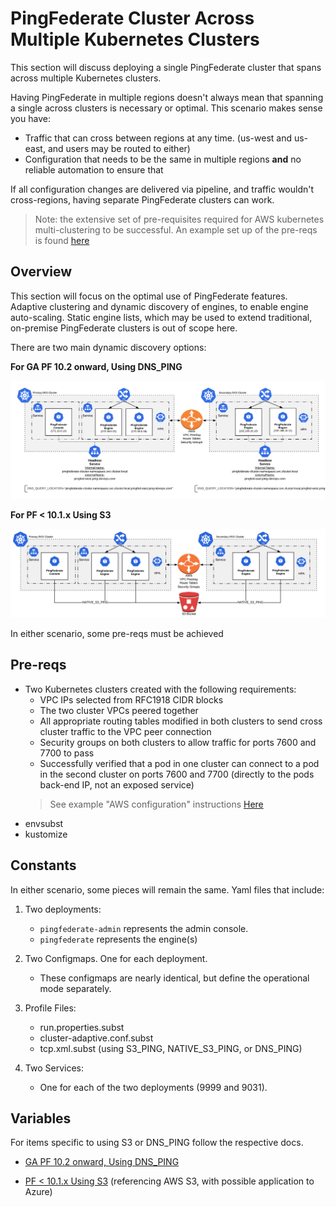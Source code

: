 # PingFederate Cluster Across Multiple Kubernetes Clusters

This section will discuss deploying a single PingFederate cluster that spans across multiple Kubernetes clusters.

Having PingFederate in multiple regions doesn't always mean that spanning a single across clusters is necessary or optimal.
This scenario makes sense you have:
- Traffic that can cross between regions at any time. (us-west and us-east, and users may be routed to either)
- Configuration that needs to be the same in multiple regions **and** no reliable automation to ensure that

If all configuration changes are delivered via pipeline, and traffic wouldn't cross-regions, having separate PingFederate clusters can work.

> Note: the extensive set of pre-requisites required for AWS kubernetes multi-clustering to be successful. An example set up of the pre-reqs is found [here](deployK8s-AWS.md)

## Overview

This section will focus on the optimal use of PingFederate features. Adaptive clustering and dynamic discovery of engines, to enable engine auto-scaling. Static engine lists, which may be used to extend traditional, on-premise PingFederate clusters is out of scope here.

There are two main dynamic discovery options:

**For GA PF 10.2 onward, Using DNS_PING**

  ![PingFederate DNS PING MultiRegion Diagram](../images/pf_dns_ping_overview_diagram.png)

**For PF < 10.1.x Using S3**

  ![PingFederate AWS MultiRegion Deployment Diagram](../images/pf_aws_overview_diagram.png)

In either scenario, some pre-reqs must be achieved

## Pre-reqs
- Two Kubernetes clusters created with the following requirements:
  - VPC IPs selected from RFC1918 CIDR blocks
  - The two cluster VPCs peered together
  - All appropriate routing tables modified in both clusters to send cross cluster traffic to the VPC peer connection
  - Security groups on both clusters to allow traffic for ports 7600 and 7700 to pass
  - Successfully verified that a pod in one cluster can connect to a pod in the second cluster on ports 7600 and 7700 (directly to the pods back-end IP, not an exposed service)
  > See example "AWS configuration" instructions [Here](deployK8s-AWS.md)
- envsubst
- kustomize

## Constants

In either scenario, some pieces will remain the same.
Yaml files that include:

1. Two deployments:
    - `pingfederate-admin` represents the admin console.
    - `pingfederate` represents the engine(s)

1. Two Configmaps. One for each deployment.
    - These configmaps are nearly identical, but define the operational mode separately.

1. Profile Files:
    - run.properties.subst
    - cluster-adaptive.conf.subst
    - tcp.xml.subst (using S3_PING, NATIVE_S3_PING, or DNS_PING)

1. Two Services:
    - One for each of the two deployments (9999 and 9031).

## Variables

For items specific to using S3 or DNS_PING follow the respective docs.

- [GA PF 10.2 onward, Using DNS_PING](deployPFMultiRegionDNS.md)

- [PF < 10.1.x Using S3](deployPFMultiRegionAWS.md) (referencing AWS S3, with possible application to Azure)